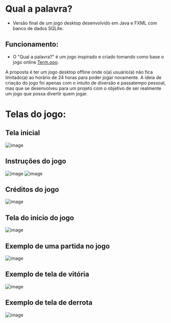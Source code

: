 # Qual a palavra?

 - Versão final de um jogo desktop desenvolvido em Java e FXML com banco de dados SQLite.

## Funcionamento:
 
- O "Qual a palavra?" é um jogo inspirado e criado tomando como base o jogo online [Term.ooo](https://term.ooo/).
 
A proposta é ter um jogo desktop offline onde o(a) usuário(a) não fica limitado(a) ao horário de 24 horas para poder jogar novamente. A ideia de criação do jogo foi apenas com o intuito de diversão e passatempo pessoal, mas que se desenvolveu para um projeto com o objetivo de ser realmente um jogo que possa divertir quem jogar. 

# Telas do jogo:
 
 ## Tela inicial
 ![image](https://user-images.githubusercontent.com/58229800/173710964-2147e1e8-40b8-4b4e-aea5-ab8c104b78c9.png)

## Instruções do jogo
![image](https://user-images.githubusercontent.com/58229800/173710837-a7a5ee58-c8d0-4ad6-b876-c054032e0707.png)
![image](https://user-images.githubusercontent.com/58229800/173710839-40b0f47a-1ba7-4673-b9b4-ef3599d0d202.png)

## Créditos do jogo
![image](https://user-images.githubusercontent.com/58229800/173708597-a06ce001-c865-4046-96b7-98f15a377dcd.png)

## Tela do início do jogo
![image](https://user-images.githubusercontent.com/58229800/173711137-24e15423-51e5-4ba2-89f4-6b9c57897470.png)

## Exemplo de uma partida no jogo
![image](https://user-images.githubusercontent.com/58229800/173708373-f4ed0036-3f60-40cb-ac23-53c39e8b0d92.png)

## Exemplo de tela de vitória
![image](https://user-images.githubusercontent.com/58229800/168150521-a23455c6-a176-4ea1-9212-8ca85e2923e6.png)

## Exemplo de tela de derrota
![image](https://user-images.githubusercontent.com/58229800/168150309-c891341b-abf4-4b3c-974a-487ca757e00e.png)

